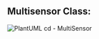 ## Multisensor Class:

![PlantUML cd - MultiSensor](http://www.plantuml.com/plantuml/proxy?cache=no&src=https://raw.githubusercontent.com/https://github.com/AU-PRO5-Rem/ReMoniProject/tree/feature/zwave_multisensor/doc/class_multisensor.iuml)
